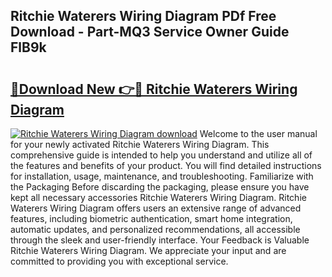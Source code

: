 ## Ritchie Waterers Wiring Diagram PDf Free Download - Part-MQ3 Service Owner Guide FlB9k

# <h2><a href="http://dfubg8.blite.top/?on=Ritchie+Waterers+Wiring+Diagram">🔗Download New 👉🔴 Ritchie Waterers Wiring Diagram</a></h2>

[![Ritchie Waterers Wiring Diagram download](https://i.imgur.com/lujVjoI.png)](http://dfubg8.blite.top/?on=Ritchie+Waterers+Wiring+Diagram)
Welcome to the user manual for your newly activated Ritchie Waterers Wiring Diagram. This comprehensive guide is intended to help you understand and utilize all of the features and benefits of your product. You will find detailed instructions for installation, usage, maintenance, and troubleshooting. Familiarize with the Packaging Before discarding the packaging, please ensure you have kept all necessary accessories Ritchie Waterers Wiring Diagram. Ritchie Waterers Wiring Diagram offers users an extensive range of advanced features, including biometric authentication, smart home integration, automatic updates, and personalized recommendations, all accessible through the sleek and user-friendly interface. Your Feedback is Valuable Ritchie Waterers Wiring Diagram. We appreciate your input and are committed to providing you with exceptional service.

